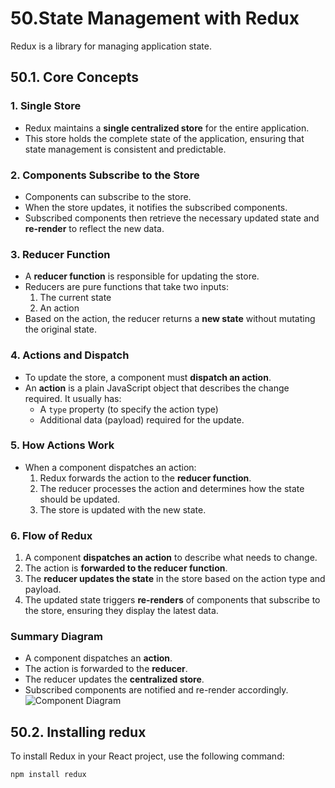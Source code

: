 # 50.State Management with Redux
Redux is a library for managing application state.


## 50.1. Core Concepts

### 1. Single Store
- Redux maintains a **single centralized store** for the entire application.
- This store holds the complete state of the application, ensuring that state management is consistent and predictable.

### 2. Components Subscribe to the Store
- Components can subscribe to the store.
- When the store updates, it notifies the subscribed components.
- Subscribed components then retrieve the necessary updated state and **re-render** to reflect the new data.

### 3. Reducer Function
- A **reducer function** is responsible for updating the store.
- Reducers are pure functions that take two inputs:
  1. The current state
  2. An action
- Based on the action, the reducer returns a **new state** without mutating the original state.

### 4. Actions and Dispatch
- To update the store, a component must **dispatch an action**.
- An **action** is a plain JavaScript object that describes the change required. It usually has:
  - A `type` property (to specify the action type)
  - Additional data (payload) required for the update.

### 5. How Actions Work
- When a component dispatches an action:
  1. Redux forwards the action to the **reducer function**.
  2. The reducer processes the action and determines how the state should be updated.
  3. The store is updated with the new state.

### 6. Flow of Redux
1. A component **dispatches an action** to describe what needs to change.
2. The action is **forwarded to the reducer function**.
3. The **reducer updates the state** in the store based on the action type and payload.
4. The updated state triggers **re-renders** of components that subscribe to the store, ensuring they display the latest data.

### Summary Diagram
- A component dispatches an **action**.
- The action is forwarded to the **reducer**.
- The reducer updates the **centralized store**.
- Subscribed components are notified and re-render accordingly.
![Component Diagram](/images/react/redux1.png)

## 50.2. Installing redux
To install Redux in your React project, use the following command:
```bash
npm install redux
```